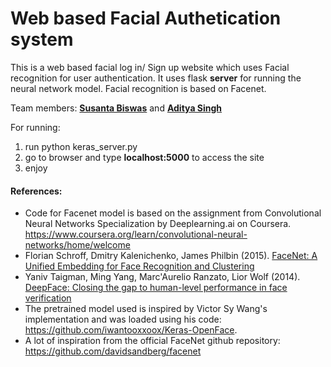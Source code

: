 # Web based Facial Authetication system
This is a web based facial log in/ Sign up website which uses Facial recognition for user authentication.
It uses flask **server** for running the neural network model. 
Facial recognition is based on Facenet.

Team members:
**[Susanta Biswas](https://github.com/susantabiswas)** and **[Aditya Singh](https://github.com/adibyte95)**

For running:
1. run
python keras_server.py
2. go to browser and type **localhost:5000** to access the site
3. enjoy


#### References:
- Code for Facenet model is based on the assignment from Convolutional Neural Networks Specialization by Deeplearning.ai on Coursera.<br>
https://www.coursera.org/learn/convolutional-neural-networks/home/welcome 
- Florian Schroff, Dmitry Kalenichenko, James Philbin (2015). [FaceNet: A Unified Embedding for Face Recognition and Clustering](https://arxiv.org/pdf/1503.03832.pdf)
- Yaniv Taigman, Ming Yang, Marc'Aurelio Ranzato, Lior Wolf (2014). [DeepFace: Closing the gap to human-level performance in face verification](https://research.fb.com/wp-content/uploads/2016/11/deepface-closing-the-gap-to-human-level-performance-in-face-verification.pdf) 
- The pretrained model used is inspired by Victor Sy Wang's implementation and was loaded using his code: https://github.com/iwantooxxoox/Keras-OpenFace.
- A lot of inspiration from the official FaceNet github repository: https://github.com/davidsandberg/facenet 
